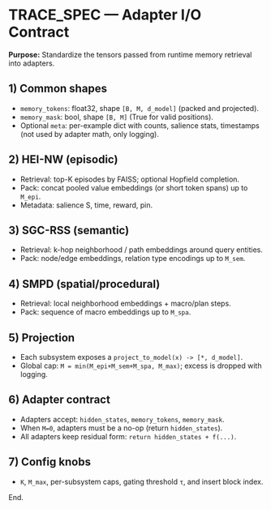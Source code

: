 # TRACE_SPEC — Adapter I/O Contract

**Purpose:** Standardize the tensors passed from runtime memory retrieval into adapters.

## 1) Common shapes
- `memory_tokens`: float32, shape `[B, M, d_model]` (packed and projected).
- `memory_mask`: bool, shape `[B, M]` (True for valid positions).
- Optional `meta`: per-example dict with counts, salience stats, timestamps (not used by adapter math, only logging).

## 2) HEI-NW (episodic)
- Retrieval: top-K episodes by FAISS; optional Hopfield completion.
- Pack: concat pooled value embeddings (or short token spans) up to `M_epi`.
- Metadata: salience S, time, reward, pin.

## 3) SGC-RSS (semantic)
- Retrieval: k-hop neighborhood / path embeddings around query entities.
- Pack: node/edge embeddings, relation type encodings up to `M_sem`.

## 4) SMPD (spatial/procedural)
- Retrieval: local neighborhood embeddings + macro/plan steps.
- Pack: sequence of macro embeddings up to `M_spa`.

## 5) Projection
- Each subsystem exposes a `project_to_model(x) -> [*, d_model]`.
- Global cap: `M = min(M_epi+M_sem+M_spa, M_max)`; excess is dropped with logging.

## 6) Adapter contract
- Adapters accept: `hidden_states`, `memory_tokens`, `memory_mask`.
- When `M=0`, adapters must be a no-op (return `hidden_states`).
- All adapters keep residual form: `return hidden_states + f(...)`.

## 7) Config knobs
- `K`, `M_max`, per-subsystem caps, gating threshold `τ`, and insert block index.

End.
